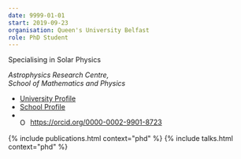 ```yaml
---
date: 9999-01-01
start: 2019-09-23
organisation: Queen's University Belfast
role: PhD Student
---
```

Specialising in Solar Physics

*Astrophysics Research Centre,  
School of Mathematics and Physics*

- [University Profile](https://pure.qub.ac.uk/en/persons/conor-macbride)
- [School Profile](https://www.qub.ac.uk/schools/SchoolofMathematicsandPhysics/Research/culture-environment/PhDResearchStudents/ConorMacBride-StudentProfile/)
- <div itemscope itemtype="https://schema.org/Person"><a itemprop="sameAs" content="https://orcid.org/0000-0002-9901-8723" href="https://orcid.org/0000-0002-9901-8723" target="orcid.widget" rel="me noopener noreferrer" style="vertical-align:top;"><img src="{{ site.images }}/orcid.svg" width="18" height="18" style="width:1em;margin-right:.5em;vertical-align:middle;" alt="ORCID iD icon">https://orcid.org/0000-0002-9901-8723</a></div>

{% include publications.html context="phd" %}
{% include talks.html context="phd" %}

